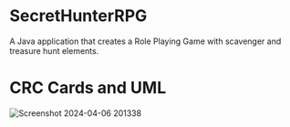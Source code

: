# SecretHunterRPG
A Java application that creates a Role Playing Game with scavenger and treasure hunt elements.

# CRC Cards and UML
![Screenshot 2024-04-06 201338](https://github.com/YosefVal/SecretHunterRPG/assets/164386596/477de0f2-2a5b-480b-8702-78842a443a25)
